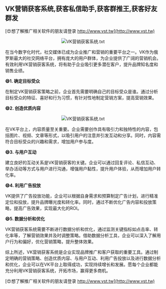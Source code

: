 ## **VK营销获客系统,获客私信助手,获客群推王,获客好友群发**

[😍想了解推广相关软件的朋友请登录 http://www.vst.tw](http://www.vst.tw)

 <center><img src="https://vst.tw/MP4/tuiguang/png/7.png" alt="VK营销获客系统.txt"></center>

在当今数字化时代，社交媒体已成为企业推广和营销的重要平台之一。VK作为俄罗斯最大的社交网络平台，拥有庞大的用户群体，为企业提供了广阔的营销机会。有效利用VK营销获客系统，将有助于企业吸引更多潜在客户，提升品牌知名度和销售业绩。

**😄1. 确定目标受众**

在制定VK营销获客策略之前，企业首先需要明确自己的目标受众是谁。通过分析目标受众的特征、喜好和行为习惯，有针对性地制定营销方案，提高营销效果。

**😄2. 创造优质内容**

 <center><img src="https://vst.tw/MP4/tuiguang/png/7.png" alt="VK营销获客系统.txt"></center>

在VK平台上，内容质量至关重要。企业需要创作具有吸引力和独特性的内容，包括图片、视频、文章等形式，以吸引用户的注意并引发互动和分享。同时，内容需符合目标受众的兴趣和需求，增加用户参与度。

**😄3. 与用户互动**

建立良好的互动关系是VK营销获客的关键。企业可以通过回复评论、私信互动、举办活动等方式与用户进行沟通，增强用户黏性，提升用户体验，从而增加用户转化率。

**😄4. 利用广告投放**

VK提供了广告投放功能，企业可以根据自身需求和预算制定广告计划，进行精准定位和投放，提升品牌曝光度和转化率。同时，通过不断优化广告内容和投放策略，提高广告效果，实现最大化的ROI。

**😄5. 数据分析和优化**

VK营销获客系统需要不断进行数据分析和优化，通过监测关键指标如点击率、转化率等，了解营销效果并及时调整策略。借助数据分析工具，企业可以深入了解用户行为和偏好，优化营销策略，提升整体效果。

综上所述，VK营销获客系统是企业实现品牌推广和客户获取的重要工具。通过制定明确的营销策略、创造优质内容、与用户互动、利用广告投放以及进行数据分析和优化，企业可以在VK平台上取得成功，实现持续增长和发展。愿每个企业都能充分利用VK营销获客系统，开拓市场，赢得更多商机。

[😍想了解推广相关软件的朋友请登录 http://www.vst.tw](http://www.vst.tw)



